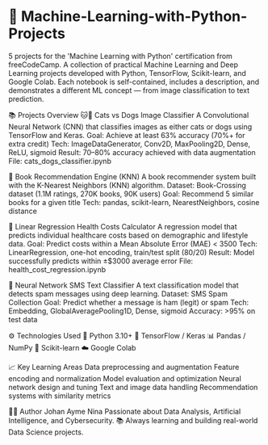 # 🧠 Machine-Learning-with-Python-Projects
5 projects for the 'Machine Learning with Python' certification from freeCodeCamp.
A collection of practical Machine Learning and Deep Learning projects developed with Python, TensorFlow, Scikit-learn, and Google Colab.
Each notebook is self-contained, includes a description, and demonstrates a different ML concept — from image classification to text prediction.

📚 Projects Overview
🐱🐶 Cats vs Dogs Image Classifier
A Convolutional Neural Network (CNN) that classifies images as either cats or dogs using TensorFlow and Keras.
  Goal: Achieve at least 63% accuracy (70%+ for extra credit)
  Tech: ImageDataGenerator, Conv2D, MaxPooling2D, Dense, ReLU, sigmoid
  Result: 70–80% accuracy achieved with data augmentation
  File: cats_dogs_classifier.ipynb

📖 Book Recommendation Engine (KNN)
  A book recommender system built with the K-Nearest Neighbors (KNN) algorithm.
  Dataset: Book-Crossing dataset (1.1M ratings, 270K books, 90K users)
  Goal: Recommend 5 similar books for a given title
  Tech: pandas, scikit-learn, NearestNeighbors, cosine distance

💊 Linear Regression Health Costs Calculator
A regression model that predicts individual healthcare costs based on demographic and lifestyle data.
  Goal: Predict costs within a Mean Absolute Error (MAE) < 3500
  Tech: LinearRegression, one-hot encoding, train/test split (80/20)
  Result: Model successfully predicts within ±$3000 average error
  File: health_cost_regression.ipynb

💬 Neural Network SMS Text Classifier
A text classification model that detects spam messages using deep learning.
  Dataset: SMS Spam Collection
  Goal: Predict whether a message is ham (legit) or spam
  Tech: Embedding, GlobalAveragePooling1D, Dense, sigmoid
  Accuracy: >95% on test data
  
⚙️ Technologies Used
🐍 Python 3.10+
🤖 TensorFlow / Keras
📊 Pandas / NumPy
🧹 Scikit-learn
☁️ Google Colab

📈 Key Learning Areas
Data preprocessing and augmentation
Feature encoding and normalization
Model evaluation and optimization
Neural network design and tuning
Text and image data handling
Recommendation systems with similarity metrics

🧑‍💻 Author
Johan Ayme Nina
Passionate about Data Analysis, Artificial Intelligence, and Cybersecurity.
📚 Always learning and building real-world Data Science projects.
